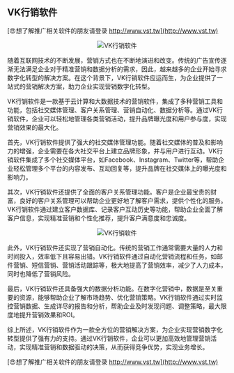 ## **VK行销软件**

[😍想了解推广相关软件的朋友请登录 http://www.vst.tw](http://www.vst.tw)

 <center><img src="https://vst.tw/MP4/tuiguang/png/0.png" alt="VK行销软件"></center>

随着互联网技术的不断发展，营销方式也在不断地演进和改变。传统的广告宣传逐渐无法满足企业对于精准营销和数据分析的需求，因此，越来越多的企业开始寻求数字化转型的解决方案。在这个背景下，VK行销软件应运而生，为企业提供了一站式的营销解决方案，助力企业实现营销数字化转型。

VK行销软件是一款基于云计算和大数据技术的营销软件，集成了多种营销工具和功能，包括社交媒体管理、客户关系管理、营销自动化、数据分析等。通过VK行销软件，企业可以轻松地管理各类营销活动，提升品牌曝光度和用户参与度，实现营销效果的最大化。

首先，VK行销软件提供了强大的社交媒体管理功能。随着社交媒体的普及和影响力的增强，企业需要在各大社交平台上建立品牌形象，并与用户进行互动。VK行销软件集成了多个社交媒体平台，如Facebook、Instagram、Twitter等，帮助企业轻松管理多个平台的内容发布、互动回复等，提升品牌在社交媒体上的曝光度和影响力。

其次，VK行销软件还提供了全面的客户关系管理功能。客户是企业最宝贵的财富，良好的客户关系管理可以帮助企业更好地了解客户需求，提供个性化的服务。VK行销软件通过建立客户数据库、记录客户互动历史等功能，帮助企业全面了解客户信息，实现精准营销和个性化推荐，提升客户满意度和忠诚度。

 <center><img src="https://vst.tw/MP4/tuiguang/png/7.png" alt="VK行销软件"></center>

此外，VK行销软件还实现了营销自动化。传统的营销工作通常需要大量的人力和时间投入，效率低下且容易出错。VK行销软件通过自动化营销流程和任务，如邮件营销、短信营销、营销活动跟踪等，极大地提高了营销效率，减少了人力成本，同时也降低了营销风险。

最后，VK行销软件还具备强大的数据分析功能。在数字化营销中，数据是至关重要的资源，能够帮助企业了解市场趋势、优化营销策略。VK行销软件通过实时监控营销数据、生成详尽的报告和分析，帮助企业及时发现问题、调整策略，最大限度地提升营销效果和ROI。

综上所述，VK行销软件作为一款全方位的营销解决方案，为企业实现营销数字化转型提供了强有力的支持。通过VK行销软件，企业可以更加高效地管理营销活动，实现精准营销和数据驱动的决策，从而获得竞争优势，实现业务增长。

[😍想了解推广相关软件的朋友请登录 http://www.vst.tw](http://www.vst.tw)



